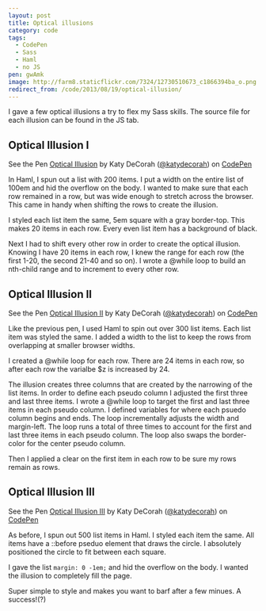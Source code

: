 ```yaml
---
layout: post
title: Optical illusions
category: code
tags:
  - CodePen
  - Sass
  - Haml
  - no JS
pen: gwAmk
image: http://farm8.staticflickr.com/7324/12730510673_c1866394ba_o.png
redirect_from: /code/2013/08/19/optical-illusion/
---
```



I gave a few optical illusions a try to flex my Sass skills. The source file for each illusion can be found in the JS tab.

## Optical Illusion I
<p data-height="500" data-theme-id="97" data-slug-hash="gwAmk" data-user="katydecorah" data-default-tab="result" class='codepen'>See the Pen <a href='http://codepen.io/katydecorah/pen/gwAmk'>Optical Illusion</a> by Katy DeCorah (<a href='http://codepen.io/katydecorah'>@katydecorah</a>) on <a href='http://codepen.io'>CodePen</a></p>

In Haml, I spun out a list with 200 items. I put a width on the entire list of 100em and hid the overflow on the body. I wanted to make sure that each row remained in a row, but was wide enough to stretch across the browser. This came in handy when shifting the rows to create the illusion.

I styled each list item the same, 5em square with a gray border-top. This makes 20 items in each row. Every even list item has a background of black.

Next I had to shift every other row in order to create the optical illusion. Knowing I have 20 items in each row, I knew the range for each row (the first 1-20, the second 21-40 and so on). I wrote a @while loop to build an nth-child range and to increment to every other row.


## Optical Illusion II

<p data-height="500" data-theme-id="97" data-slug-hash="fxpjh" data-user="katydecorah" data-default-tab="result" class='codepen'>See the Pen <a href='http://codepen.io/katydecorah/pen/fxpjh'>Optical Illusion II</a> by Katy DeCorah (<a href='http://codepen.io/katydecorah'>@katydecorah</a>) on <a href='http://codepen.io'>CodePen</a></p>


Like the previous pen, I used Haml to spin out over 300 list items. Each list item was styled the same. I added a width to the list to keep the rows from overlapping at smaller browser widths.

I created a @while loop for each row. There are 24 items in each row, so after each row the varialbe $z is increased by 24.

The illusion creates three columns that are created by the narrowing of the list items. In order to define each pseudo column I adjusted the first three and last three items. I wrote a @while loop to target the first and last three items in each pseudo column. I defined variables for where each psuedo column begins and ends. The loop incrementally adjusts the width and margin-left. The loop runs a total of three times to account for the first and last three items in each pseudo column. The loop also swaps the border-color for the center pseudo column.

Then I applied a clear on the first item in each row to be sure my rows remain as rows.


## Optical Illusion III

<p data-height="500" data-theme-id="97" data-slug-hash="pdCsB" data-user="katydecorah" data-default-tab="result" class='codepen'>See the Pen <a href='http://codepen.io/katydecorah/pen/pdCsB'>Optical Illusion III</a> by Katy DeCorah (<a href='http://codepen.io/katydecorah'>@katydecorah</a>) on <a href='http://codepen.io'>CodePen</a></p>

As before, I spun out 500 list items in Haml. I styled each item the same. All items have a ::before pseduo element that draws the circle. I absolutely positioned the circle to fit between each square.

I gave the list `margin: 0 -1em;` and hid the overflow on the body. I wanted the illusion to completely fill the page.

Super simple to style and makes you want to barf after a few minues. A success!(?)